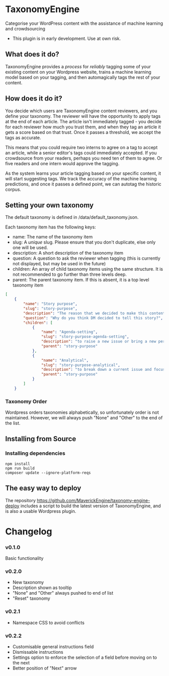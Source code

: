 # TaxonomyEngine

Categorise your WordPress content with the assistance of machine learning and crowdsourcing

* This plugin is in early development. Use at own risk.

## What does it do?

TaxonomyEngine provides a *process* for _reliably_ tagging some of your existing content on your Wordpress website, trains a machine learning model based on your tagging, and then automagically tags the rest of your content. 

## How does it do it?

You decide which users are TaxonomyEngine content reviewers, and you define your taxonomy. The reviewer will have the opportunity to apply tags at the end of each article. The article isn't immediately tagged - you decide for each reviewer how much you trust them, and when they tag an article it gets a score based on that trust. Once it passes a threshold, we accept the tags as accurate. 

This means that you could require two interns to agree on a tag to accept an article, while a senior editor's tags could immediately accepted. If you crowdsource from your readers, perhaps you need ten of them to agree. Or five readers and one intern would approve the tagging.

As the system learns your article tagging based on your specific content, it will start suggesting tags. We track the accuracy of the machine learning predictions, and once it passes a defined point, we can autotag the historic corpus.

## Setting your own taxonomy

The default taxonomy is defined in /data/default_taxonomy.json. 

Each taxonomy item has the following keys:
- name: The name of the taxonomy item
- slug: A *unique* slug. Please ensure that you don't duplicate, else only one will be used.
- description: A short description of the taxonomy item
- question: A question to ask the reviewer when tagging (this is currently not displayed, but may be used in the future)
- children: An array of child taxonomy items using the same structure. It is not recommended to go further than three levels deep.
- parent: The parent taxonomy item. If this is absent, it is a top level taxonomy item

```json
[
    {
        "name": "Story purpose",
        "slug": "story-purpose",
        "description": "The reason that we decided to make this content",
        "question": "Why do you think DM decided to tell this story?",
        "children": [
            {
                "name": "Agenda-setting",
                "slug": "story-purpose-agenda-setting",
                "description": "to raise a new issue or bring a new perspective to an existing issue",
                "parent": "story-purpose"
            },
            {
                "name": "Analytical",
                "slug": "story-purpose-analytical",
                "description": "to break down a current issue and focus on the fundamentals with a view to carrying out further analysis",
                "parent": "story-purpose"
            }
        ]
    }
```

### Taxonomy Order

Wordpress orders taxonomies alphabetically, so unfortunately order is not maintained. However, we will always push "None" and "Other" to the end of the list.

## Installing from Source

### Installing dependencies

```
npm install
npm run build
composer update --ignore-platform-reqs
```

## The easy way to deploy

The repository https://github.com/MaverickEngine/taxonomy-engine-deploy includes a script to build the latest version of TaxonomyEngine, and is also a usable Wordpress plugin.

# Changelog

### v0.1.0

Basic functionality

### v0.2.0

- New taxonomy
- Description shown as tooltip
- "None" and "Other" always pushed to end of list
- "Reset" taxonomy

### v0.2.1

- Namespace CSS to avoid conflicts

### v0.2.2

- Customisable general instructions field
- Dismissable instructions
- Settings option to enforce the selection of a field before moving on to the next
- Better position of "Next" arrow